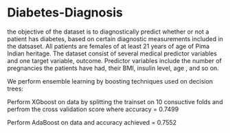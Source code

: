 # Diabetes-Diagnosis
the objective of the dataset is to diagnostically predict whether or not a patient has diabetes, based on certain diagnostic measurements included in the datsaset.
All patients are females of at least 21 years of age of Pima Indian heritage. 
The dataset consist of several medical predictor variables and one target variable, outcome. 
Predictor variables include the number of pregnancies the patients have had, their BMI, insulin level, age , and so on. 

We perform ensemble learning by boosting techniques used on decision trees: 

Perform XGboost on data by splitting the trainset on 10 consuctive folds and perfrom the cross validation score where accuracy = 0.7499

Perform AdaBoost on data and accuracy achieved = 0.7552
